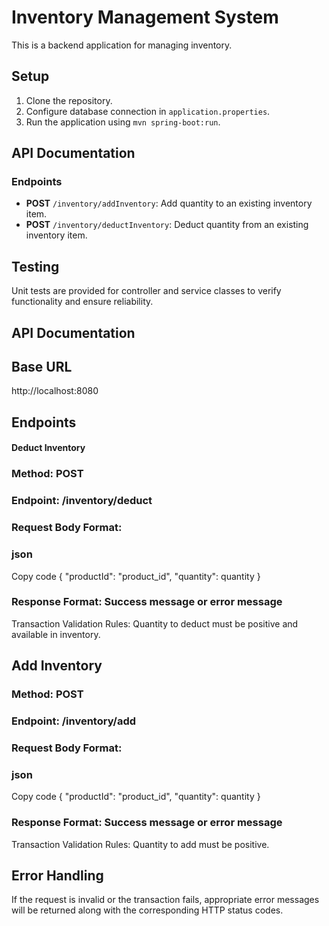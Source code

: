 # Inventory Management System

This is a backend application for managing inventory.

## Setup

1. Clone the repository.
2. Configure database connection in `application.properties`.
3. Run the application using `mvn spring-boot:run`.

## API Documentation

### Endpoints

- **POST** `/inventory/addInventory`: Add quantity to an existing inventory item.
- **POST** `/inventory/deductInventory`: Deduct quantity from an existing inventory item.

## Testing

Unit tests are provided for controller and service classes to verify functionality and ensure reliability.


## API Documentation

## Base URL

http://localhost:8080


## Endpoints

#### Deduct Inventory
### Method: POST
### Endpoint: /inventory/deduct
### Request Body Format:
### json
   Copy code
   {
      "productId": "product_id",
      "quantity": quantity
   }
### Response Format: Success message or error message
Transaction Validation Rules: Quantity to deduct must be positive and available in inventory.


## Add Inventory
### Method: POST
### Endpoint: /inventory/add
### Request Body Format:
### json
   Copy code
  {
    "productId": "product_id",
    "quantity": quantity
  }
### Response Format: Success message or error message
Transaction Validation Rules: Quantity to add must be positive.


## Error Handling


If the request is invalid or the transaction fails, appropriate error messages will be returned along with the corresponding HTTP status codes.



